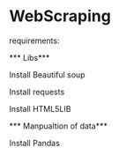 # WebScraping

requirements:

*** Libs***

Install Beautiful soup

Install requests

Install HTML5LIB

*** Manpualtion of data***

Install Pandas 
